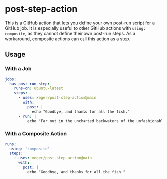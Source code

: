 # post-step-action

This is a GitHub action that lets you define your own post-run script for a GitHub job.
It is especially useful to other GitHub actions with `using: composite`, as they cannot define their own post-run steps.
As a workaround, composite actions can call this action as a step.

## Usage

### With a Job

```yaml
jobs:
  has-post-run-step:
    runs-on: ubuntu-latest
    steps:
      - uses: xeger/post-step-action@main
        with:
          post: |
            echo "Goodbye, and thanks for all the fish."
      - run: |
          echo "Far out in the uncharted backwaters of the unfashionable end of the western spiral arm of the Galaxy lies a small unregarded yellow sun."
```

### With a Composite Action

```yaml
runs:
  using: 'composite'
  steps:
    - uses: xeger/post-step-action@main
      with:
        post: |
          echo "Goodbye, and thanks for all the fish."
```
